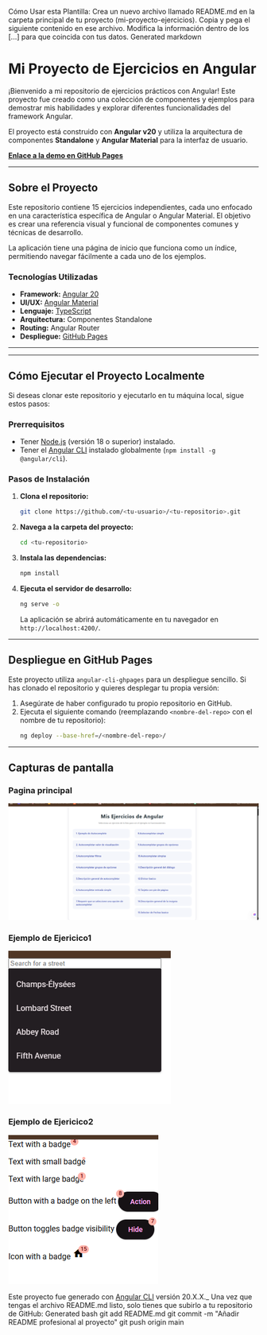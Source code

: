 Cómo Usar esta Plantilla:
Crea un nuevo archivo llamado README.md en la carpeta principal de tu proyecto (mi-proyecto-ejercicios).
Copia y pega el siguiente contenido en ese archivo.
Modifica la información dentro de los [...] para que coincida con tus datos.
Generated markdown
# Mi Proyecto de Ejercicios en Angular

¡Bienvenido a mi repositorio de ejercicios prácticos con Angular! Este proyecto fue creado como una colección de componentes y ejemplos para demostrar mis habilidades y explorar diferentes funcionalidades del framework Angular.

El proyecto está construido con **Angular v20** y utiliza la arquitectura de componentes **Standalone** y **Angular Material** para la interfaz de usuario.

**[Enlace a la demo en GitHub Pages]([https://<tu-usuario>.github.io/<tu-repositorio](https://josemanuelcruzcristales-777.github.io/mi-proyecto-ejercicios/inicio)>/)**

---

##  Sobre el Proyecto

Este repositorio contiene 15 ejercicios independientes, cada uno enfocado en una característica específica de Angular o Angular Material. El objetivo es crear una referencia visual y funcional de componentes comunes y técnicas de desarrollo.

La aplicación tiene una página de inicio que funciona como un índice, permitiendo navegar fácilmente a cada uno de los ejemplos.

###  Tecnologías Utilizadas

*   **Framework:** [Angular 20](https://angular.io/)
*   **UI/UX:** [Angular Material](https://material.angular.io/)
*   **Lenguaje:** [TypeScript](https://www.typescriptlang.org/)
*   **Arquitectura:** Componentes Standalone
*   **Routing:** Angular Router
*   **Despliegue:** [GitHub Pages](https://pages.github.com/)

---

---

##  Cómo Ejecutar el Proyecto Localmente

Si deseas clonar este repositorio y ejecutarlo en tu máquina local, sigue estos pasos:

### Prerrequisitos

*   Tener [Node.js](https://nodejs.org/) (versión 18 o superior) instalado.
*   Tener el [Angular CLI](https://angular.io/cli) instalado globalmente (`npm install -g @angular/cli`).

### Pasos de Instalación

1.  **Clona el repositorio:**
    ```bash
    git clone https://github.com/<tu-usuario>/<tu-repositorio>.git
    ```

2.  **Navega a la carpeta del proyecto:**
    ```bash
    cd <tu-repositorio>
    ```

3.  **Instala las dependencias:**
    ```bash
    npm install
    ```

4.  **Ejecuta el servidor de desarrollo:**
    ```bash
    ng serve -o
    ```
    La aplicación se abrirá automáticamente en tu navegador en `http://localhost:4200/`.

---

##  Despliegue en GitHub Pages

Este proyecto utiliza `angular-cli-ghpages` para un despliegue sencillo. Si has clonado el repositorio y quieres desplegar tu propia versión:

1.  Asegúrate de haber configurado tu propio repositorio en GitHub.
2.  Ejecuta el siguiente comando (reemplazando `<nombre-del-repo>` con el nombre de tu repositorio):
    ```bash
    ng deploy --base-href=/<nombre-del-repo>/
    ```

---
## Capturas de pantalla

### Pagina principal 
![Captura de pantalla 2025-07-15 071222](./Captura%20de%20pantalla%202025-07-15%20071222.png)

### Ejemplo de Ejericico1
![Captura de pantalla 2025-07-15 071246](./Captura%20de%20pantalla%202025-07-15%20071246.png)

### Ejemplo de Ejericico2
![Captura de pantalla 2025-07-15 071315](./Captura%20de%20pantalla%202025-07-15%20071315.png)

Este proyecto fue generado con [Angular CLI](https://github.com/angular/angular-cli) versión 20.X.X._
Una vez que tengas el archivo README.md listo, solo tienes que subirlo a tu repositorio de GitHub:
Generated bash
git add README.md
git commit -m "Añadir README profesional al proyecto"
git push origin main
